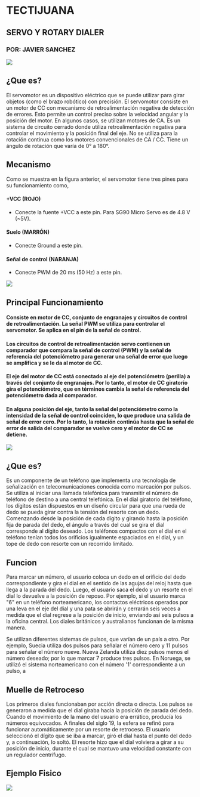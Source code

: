 # TECTIJUANA
## SERVO Y ROTARY DIALER
### POR: JAVIER SANCHEZ

![](https://i.imgur.com/ttzBwm6.png)

## ¿Que es?

El servomotor es un dispositivo eléctrico que se puede utilizar para girar objetos (como el brazo robótico) con precisión.
El servomotor consiste en un motor de CC con mecanismo de retroalimentación negativa de detección de errores. Esto permite un control preciso sobre la velocidad angular y la posición del motor. En algunos casos, se utilizan motores de CA.
Es un sistema de circuito cerrado donde utiliza retroalimentación negativa para controlar el movimiento y la posición final del eje.
No se utiliza para la rotación continua como los motores convencionales de CA / CC.
Tiene un ángulo de rotación que varía de 0° a 180°.

## Mecanismo

Como se muestra en la figura anterior, el servomotor tiene tres pines para su funcionamiento como,

#### +VCC (ROJO)
- Conecte la fuente +VCC a este pin. Para SG90 Micro Servo es de 4.8 V (~5V).

#### Suelo (MARRÓN)
- Conecte Ground a este pin.

#### Señal de control (NARANJA)
- Conecte PWM de 20 ms (50 Hz) a este pin.

![](https://www.electronicwings.com/storage/PlatformSection/TopicContent/134/description/Servo_Motor_Mechanism.png)

## Principal Funcionamiento

#### Consiste en motor de CC, conjunto de engranajes y circuitos de control de retroalimentación. La señal PWM se utiliza para controlar el servomotor. Se aplica en el pin de la señal de control.
#### Los circuitos de control de retroalimentación servo contienen un comparador que compara la señal de control (PWM) y la señal de referencia del potenciómetro para generar una señal de error que luego se amplifica y se le da al motor de CC.
#### El eje del motor de CC está conectado al eje del potenciómetro (perilla) a través del conjunto de engranajes. Por lo tanto, el motor de CC giratorio gira el potenciómetro, que en términos cambia la señal de referencia del potenciómetro dada al comparador.
#### En alguna posición del eje, tanto la señal del potenciómetro como la intensidad de la señal de control coinciden, lo que produce una salida de señal de error cero. Por lo tanto, la rotación continúa hasta que la señal de error de salida del comparador se vuelve cero y el motor de CC se detiene.

![](https://i.imgur.com/YtN6IQj.png)

## ¿Que es?

Es un componente de un teléfono que implementa una tecnología de señalización en telecomunicaciones conocida como marcación por pulsos. Se utiliza al iniciar una llamada telefónica para transmitir el número de teléfono de destino a una central telefónica. En el dial giratorio del teléfono, los dígitos están dispuestos en un diseño circular para que una rueda de dedo se pueda girar contra la tensión del resorte con un dedo. Comenzando desde la posición de cada dígito y girando hasta la posición fija de parada del dedo, el ángulo a través del cual se gira el dial corresponde al dígito deseado. Los teléfonos compactos con el dial en el teléfono tenían todos los orificios igualmente espaciados en el dial, y un tope de dedo con resorte con un recorrido limitado.

## Funcion

Para marcar un número, el usuario coloca un dedo en el orificio del dedo correspondiente y gira el dial en el sentido de las agujas del reloj hasta que llega a la parada del dedo. Luego, el usuario saca el dedo y un resorte en el dial lo devuelve a la posición de reposo. Por ejemplo, si el usuario marca "6" en un teléfono norteamericano, los contactos eléctricos operados por una leva en el eje del dial y una pata se abrirán y cerrarán seis veces a medida que el dial regrese a la posición de inicio, enviando así seis pulsos a la oficina central. Los diales británicos y australianos funcionan de la misma manera.

Se utilizan diferentes sistemas de pulsos, que varían de un país a otro. Por ejemplo, Suecia utiliza dos pulsos para señalar el número cero y 11 pulsos para señalar el número nueve. Nueva Zelanda utiliza diez pulsos menos el número deseado; por lo que marcar 7 produce tres pulsos. En Noruega, se utilizó el sistema norteamericano con el número '1' correspondiente a un pulso, a

## Muelle de Retroceso

Los primeros diales funcionaban por acción directa o directa. Los pulsos se generaron a medida que el dial giraba hacia la posición de parada del dedo. Cuando el movimiento de la mano del usuario era errático, producía los números equivocados. A finales del siglo 19, la esfera se refinó para funcionar automáticamente por un resorte de retroceso. El usuario seleccionó el dígito que se iba a marcar, giró el dial hasta el punto del dedo y, a continuación, lo soltó. El resorte hizo que el dial volviera a girar a su posición de inicio, durante el cual se mantuvo una velocidad constante con un regulador centrífugo.

## Ejemplo Fisico

![](https://i.imgur.com/PhqVUnY.png)
